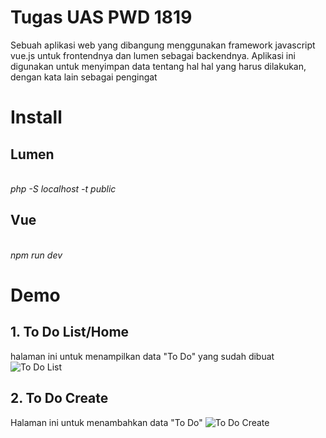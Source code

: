 # Tugas UAS PWD 1819

Sebuah aplikasi web yang dibangung menggunakan framework javascript vue.js untuk frontendnya dan lumen sebagai backendnya. Aplikasi ini digunakan untuk menyimpan data tentang hal hal yang harus dilakukan, dengan kata lain sebagai pengingat

# Install
## Lumen
<br><i>php -S localhost -t public</i>

## Vue
<br><i>npm run dev</i>

# Demo

## 1. To Do List/Home
halaman ini untuk menampilkan data "To Do" yang sudah dibuat
![To Do List](https://imgur.com/3QP9Ess)

## 2. To Do Create
Halaman ini untuk menambahkan data "To Do"
![To Do Create](https://imgur.com/cyZKXvc)
